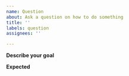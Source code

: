 ```yaml
---
name: Question
about: Ask a question on how to do something
title: ''
labels: question
assignees: ''

---
```


**Describe your goal**
<!--What do you want to get out of it? What do you want to accomplish?-->

**Expected**
<!--A description of your assumed way of doing it. Maybe with (not working) source code what you would expect to work.-->
